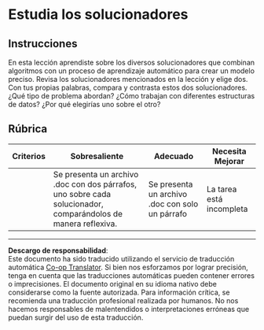 <!--
CO_OP_TRANSLATOR_METADATA:
{
  "original_hash": "de6025f96841498b0577e9d1aee18d1f",
  "translation_date": "2025-09-03T23:54:10+00:00",
  "source_file": "4-Classification/2-Classifiers-1/assignment.md",
  "language_code": "es"
}
-->
# Estudia los solucionadores
## Instrucciones

En esta lección aprendiste sobre los diversos solucionadores que combinan algoritmos con un proceso de aprendizaje automático para crear un modelo preciso. Revisa los solucionadores mencionados en la lección y elige dos. Con tus propias palabras, compara y contrasta estos dos solucionadores. ¿Qué tipo de problema abordan? ¿Cómo trabajan con diferentes estructuras de datos? ¿Por qué elegirías uno sobre el otro?

## Rúbrica

| Criterios | Sobresaliente                                                                                 | Adecuado                                         | Necesita Mejorar             |
| --------- | --------------------------------------------------------------------------------------------- | ------------------------------------------------ | ---------------------------- |
|           | Se presenta un archivo .doc con dos párrafos, uno sobre cada solucionador, comparándolos de manera reflexiva. | Se presenta un archivo .doc con solo un párrafo | La tarea está incompleta     |

---

**Descargo de responsabilidad**:  
Este documento ha sido traducido utilizando el servicio de traducción automática [Co-op Translator](https://github.com/Azure/co-op-translator). Si bien nos esforzamos por lograr precisión, tenga en cuenta que las traducciones automáticas pueden contener errores o imprecisiones. El documento original en su idioma nativo debe considerarse como la fuente autorizada. Para información crítica, se recomienda una traducción profesional realizada por humanos. No nos hacemos responsables de malentendidos o interpretaciones erróneas que puedan surgir del uso de esta traducción.